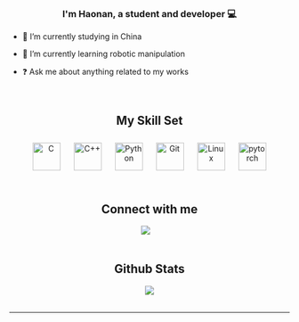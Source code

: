 ### <div align="center">I'm Haonan, a student and developer 💻</div>  
  

- 🔭 I’m currently studying in China  
  

- 🌱 I’m currently learning robotic manipulation
  

- ❓ Ask me about anything related to my works 
  

<br/>  


## <div align="center"> My Skill Set </div> 

<div align="center">  
<a href="https://www.cprogramming.com/" target="_blank"><img style="margin: 10px" src="https://profilinator.rishav.dev/skills-assets/c-original.svg" alt="C" height="50" /></a>  
<!-- <a href="https://docs.microsoft.com/en-us/dotnet/csharp/" target="_blank"><img style="margin: 10px" src="https://profilinator.rishav.dev/skills-assets/csharp-original.svg" alt="C#" height="50" /></a>   -->
<a href="https://www.cplusplus.com/" target="_blank"><img style="margin: 10px" src="https://profilinator.rishav.dev/skills-assets/cplusplus-original.svg" alt="C++" height="50" /></a>  
<a href="https://www.python.org/" target="_blank"><img style="margin: 10px" src="https://profilinator.rishav.dev/skills-assets/python-original.svg" alt="Python" height="50" /></a>  
<a href="https://github.com/" target="_blank"><img style="margin: 10px" src="https://profilinator.rishav.dev/skills-assets/git-scm-icon.svg" alt="Git" height="50" /></a>  
<a href="https://www.linux.org/" target="_blank"><img style="margin: 10px" src="https://profilinator.rishav.dev/skills-assets/linux-original.svg" alt="Linux" height="50" /></a>  
<!-- <a href="https://unity.com/" target="_blank"><img style="margin: 10px" src="https://profilinator.rishav.dev/skills-assets/unity.png" alt="Unity" height="50" /></a>   -->
<a href="https://pytorch.org/" target="_blank"><img style="margin: 10px" src="https://profilinator.rishav.dev/skills-assets/pytorch-icon.svg" alt="pytorch" height="50" /></a>  
</div>  

<br/>  


## <div align="center"> Connect with me </div>   
<div align="center">
<!--   <a href="https://nonejou072.github.io/"><img src="https://img.shields.io/badge/Website-博客-blue" /></a>&emsp; -->
<!--   <a href="https://space.bilibili.com/19446641/"><img src="https://img.shields.io/badge/Bilibili-B站-ff69b4" /></a>&emsp; -->
  <a href="https://blog.csdn.net/x1haonan/"><img src="https://img.shields.io/badge/CSDN-论坛-c32136" /></a>&emsp;
<!--   <a href="https://www.zhihu.com/people/shi-ran-8-72/"><img src="https://img.shields.io/badge/Zhihu-知乎-blue" /></a>&emsp; -->
  <!-- visitor statistics logo 访客数统计徽标 -->
<!--   <img src="https://komarev.com/ghpvc/?username=NoneJou072&label=Views&color=0e75b6&style=flat" alt="访问量统计" /> -->

</div>  

<br/>  


## <div align="center"> Github Stats </div>   
<div align="center"><img src="https://github-readme-stats.vercel.app/api?username=xxhaonan&show_icons=true&count_private=true&hide_border=true" align="center" /></div>  

<br/>  

----

